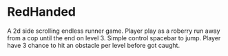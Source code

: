# RedHanded
A 2d side scrolling endless runner game.
Player play as a roberry run away from a cop until the end on level 3.
Simple control spacebar to jump.
Player have 3 chance to hit an obstacle per level before got caught.
